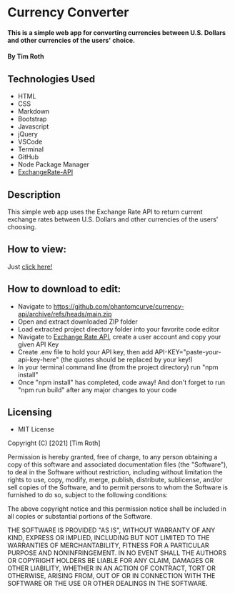 # Currency Converter

#### This is a simple web app for converting currencies between U.S. Dollars and other currencies of the users' choice.

#### By Tim Roth

## Technologies Used

* HTML
* CSS
* Markdown
* Bootstrap
* Javascript
* jQuery
* VSCode
* Terminal
* GitHub
* Node Package Manager
* [ExchangeRate-API](https://www.exchangerate-api.com/)

## Description

This simple web app uses the Exchange Rate API to return current exchange rates between U.S. Dollars and other currencies of the users' choosing.

## How to view: 

Just [click here!](https://phantomcurve.github.io/currency-api/dist/index.html)

## How to download to edit:

* Navigate to https://github.com/phantomcurve/currency-api/archive/refs/heads/main.zip
* Open and extract downloaded ZIP folder
* Load extracted project directory folder into your favorite code editor 
* Navigate to [Exchange Rate API](https://www.exchangerate-api.com/), create a user account and copy your given API Key 
* Create .env file to hold your API key, then add API-KEY="paste-your-api-key-here" (the quotes should be replaced by your key!)
* In your terminal command line (from the project directory) run "npm install"
* Once "npm install" has completed, code away! And don't forget to run "npm run build" after any major changes to your code

## Licensing

* MIT License 

Copyright (C) [2021] [Tim Roth]

Permission is hereby granted, free of charge, to any person obtaining
a copy of this software and associated documentation files (the
"Software"), to deal in the Software without restriction, including
without limitation the rights to use, copy, modify, merge, publish,
distribute, sublicense, and/or sell copies of the Software, and to
permit persons to whom the Software is furnished to do so, subject to
the following conditions:

The above copyright notice and this permission notice shall be
included in all copies or substantial portions of the Software.

THE SOFTWARE IS PROVIDED "AS IS", WITHOUT WARRANTY OF ANY KIND,
EXPRESS OR IMPLIED, INCLUDING BUT NOT LIMITED TO THE WARRANTIES OF
MERCHANTABILITY, FITNESS FOR A PARTICULAR PURPOSE AND
NONINFRINGEMENT. IN NO EVENT SHALL THE AUTHORS OR COPYRIGHT HOLDERS BE
LIABLE FOR ANY CLAIM, DAMAGES OR OTHER LIABILITY, WHETHER IN AN ACTION
OF CONTRACT, TORT OR OTHERWISE, ARISING FROM, OUT OF OR IN CONNECTION
WITH THE SOFTWARE OR THE USE OR OTHER DEALINGS IN THE SOFTWARE.